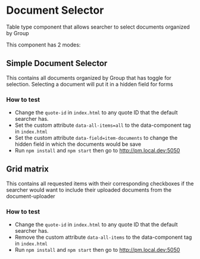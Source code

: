 # Document Selector

Table type component that allows searcher to select documents organized by Group

This component has 2 modes: 

## Simple Document Selector
This contains all documents organized by Group that has toggle for selection. Selecting a document will put it in a hidden field for forms

### How to test
 - Change the `quote-id` in `index.html` to any quote ID that the default searcher has. 
 - Set the custom attribute `data-all-items=all` to the data-component tag in `index.html`
 - Set the custom attribute `data-field=item-documents` to change the hidden field in which the documents would be save
 - Run `npm install` and `npm start` then go to http://pm.local.dev:5050 

## Grid matrix 
This contains all requested items with their corresponding checkboxes if the searcher would want to include their uploaded documents from the document-uploader

### How to test 
 - Change the `quote-id` in `index.html` to any quote ID that the default searcher has. 
 - Remove the custom attribute `data-all-items` to the data-component tag in `index.html`
 - Run `npm install` and `npm start` then go to http://pm.local.dev:5050 
